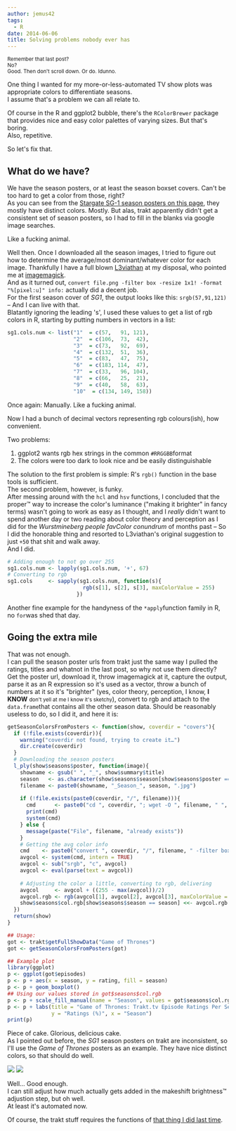 ```yaml
---
author: jemus42
tags:
  - R
date: 2014-06-06
title: Solving problems nobody ever has
---
```


<small>Remember that last post?  
No?  
Good. Then don't scroll down. Or do. Idunno.</small> 

One thing I wanted for my more-or-less-automated TV show plots was appropriate colors to differentiate seasons.  
I assume that's a problem we can all relate to.
<!-- more -->

Of course in the R and ggplot2 bubble, there's the `RColorBrewer` package that provides nice and easy color palettes of varying sizes. But that's boring.  
Also, repetitive.  

So let's fix that.

## What do we have?
We have the season posters, or at least the season boxset covers. Can't be too hard to get a color from those, right?  
As you can see from the [Stargate SG-1 season posters on this page](https://trakt.tv/show/stargate-sg1), they mostly have distinct colors. Mostly. But alas, trakt apparently didn't get a consistent set of season posters, so I had to fill in the blanks via google image searches.  

Like a fucking animal.

Well then. Once I downloaded all the season images, I tried to figure out how to determine the average/most dominant/whatever color for each image. Thankfully I have a full blown [L3viathan](https://twitter.com/l3viathan2142) at my disposal, who pointed me at [imagemagick](https://imagemagick.org).  
And as it turned out, `convert file.png -filter box -resize 1x1! -format "%[pixel:u]" info:` actually did a decent job.  
For the first season cover of *SG1*, the output looks like this: `srgb(57,91,121)` – And I can live with that.  
Blatantly ignoring the leading 's', I used these values to get a list of rgb colors in R, starting by putting numbers in vectors in a list:

```r
sg1.cols.num <- list("1"  = c(57,   91, 121),
                     "2"  = c(106,  73,  42),
                     "3"  = c(73,   92,  69),
                     "4"  = c(132,  51,  36),
                     "5"  = c(83,   47,  75),
                     "6"  = c(183, 114,  47),
                     "7"  = c(33,   96, 104),
                     "8"  = c(66,   25,  21),
                     "9"  = c(40,   58,  63),
                     "10"  = c(134, 149, 158))
```

Once again: Manually. Like a fucking animal.

Now I had a bunch of decimal vectors representing rgb colours(ish), how convenient.  

Two problems:  
1. ggplot2 wants rgb hex strings in the common `#RRGGBB`format  
2. The colors were too dark to look nice and be easily distinguishable

The solution to the first problem is simple: R's `rgb()` function in the base tools is sufficient.  
The second problem, however, is funky.  
After messing around with the `hcl` and `hsv` functions, I concluded that the proper™ way to increase the color's luminance ("making it brighter" in fancy terms) wasn't going to work as easy as I thought, and I *really* didn't want to spend another day or two reading about color theory and perception as I did for the *Wurstmineberg people favColor conundrum* of months past – So I did the honorable thing and resorted to L3viathan's original suggestion to just `+50` that shit and walk away.  
And I did.

```r
# Adding enough to not go over 255
sg1.cols.num <- lapply(sg1.cols.num, '+', 67) 
# Converting to rgb
sg1.cols     <- sapply(sg1.cols.num, function(s){
                        rgb(s[1], s[2], s[3], maxColorValue = 255)
                      })
```

Another fine example for the handyness of the `*apply`function family in R, no `for`was shed that day.

## Going the extra mile

That was not enough.  
I can pull the season poster urls from trakt just the same way I pulled the ratings, titles and whatnot in the last post, so why not use them directly?  
Get the poster url, download it, throw imagemagick at it, capture the output, parse it as an R expression so it's used as a vector, throw a bunch of numbers at it so it's "brighter" (yes, color theory, perception, I know, **I KNOW**  <small>don't yell at me I know it's sketchy</small>), convert to rgb and attach to the `data.frame`that contains all the other season data. Should be reasonably useless to do, so I did it, and here it is:  

```r
getSeasonColorsFromPosters <- function(show, coverdir = "covers"){
  if (!file.exists(coverdir)){
    warning("coverdir not found, trying to create it…")
    dir.create(coverdir)
  }
  # Downloading the season posters
  l_ply(show$seasons$poster, function(image){
    showname <- gsub(" ", "_", show$summary$title)
    season   <- as.character(show$seasons$season[show$seasons$poster == image])
    filename <- paste0(showname, "_Season_", season, ".jpg")
    
    if (!file.exists(paste0(coverdir, "/", filename))){
      cmd      <- paste0("cd ", coverdir, "; wget -O ", filename, " ", image)
      print(cmd)
      system(cmd)
    } else {
      message(paste("File", filename, "already exists"))
    }
    # Getting the avg color info
    cmd    <- paste0("convert ", coverdir, "/", filename, " -filter box -resize 1x1! -format '%[pixel:u]' info:")
    avgcol <- system(cmd, intern = TRUE)
    avgcol <- sub("srgb", "c", avgcol)
    avgcol <- eval(parse(text = avgcol))
    
    # Adjusting the color a little, converting to rgb, delivering
    avgcol     <- avgcol + ((255 - max(avgcol))/2)
    avgcol.rgb <- rgb(avgcol[1], avgcol[2], avgcol[3], maxColorValue = 255)
    show$seasons$col.rgb[show$seasons$season == season] <<- avgcol.rgb
  })
  return(show)
}

## Usage: 
got <- trakt$getFullShowData("Game of Thrones")
got <- getSeasonColorsFromPosters(got)

## Example plot
library(ggplot)
p <- ggplot(got$episodes)
p <- p + aes(x = season, y = rating, fill = season)
p <- p + geom_boxplot()
## Using our values stored in got$seasons$col.rgb
p <- p + scale_fill_manual(name = "Season", values = got$seasons$col.rgb)
p <- p + labs(title = "Game of Thrones: Trakt.tv Episode Ratings Per Season",
              y = "Ratings (%)", x = "Season")
print(p)
```

Piece of cake. Glorious, delicious cake.  
As I pointed out before, the *SG1* season posters on trakt are inconsistent, so I'll use the *Game of Thrones* posters as an example. They have nice distinct colors, so that should do well.

![](https://dump.quantenbrot.de/x6CJDvXL2PQ5kQrypbbuHr0.png)
![](https://stuff.wurstmannberg.de/tRakt/GoT_seasons_ratings_boxplots.png)

Well… Good enough.  
I can still adjust how much actually gets added in the makeshift brightness™ adjustion step, but oh well.  
At least it's automated now.  

Of course, the trakt stuff requires the functions of [that thing I did last time](https://github.com/jemus42/tRakt).
